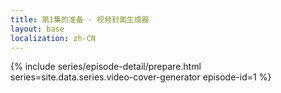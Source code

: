 ```yaml
---
title: 第1集的准备 - 视频封面生成器
layout: base
localization: zh-CN
---
```


{% include series/episode-detail/prepare.html
    series=site.data.series.video-cover-generator
    episode-id=1
%}